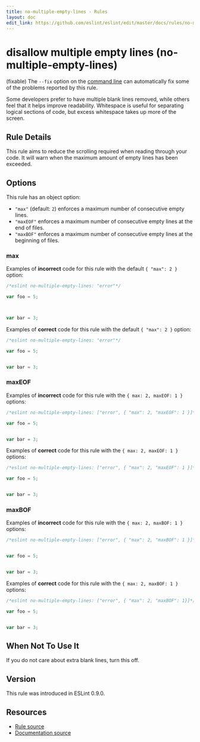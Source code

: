 ```yaml
---
title: no-multiple-empty-lines - Rules
layout: doc
edit_link: https://github.com/eslint/eslint/edit/master/docs/rules/no-multiple-empty-lines.md
---
```

<!-- Note: No pull requests accepted for this file. See README.md in the root directory for details. -->

# disallow multiple empty lines (no-multiple-empty-lines)

(fixable) The `--fix` option on the [command line](../user-guide/command-line-interface#fix) can automatically fix some of the problems reported by this rule.

Some developers prefer to have multiple blank lines removed, while others feel that it helps improve readability. Whitespace is useful for separating logical sections of code, but excess whitespace takes up more of the screen.

## Rule Details

This rule aims to reduce the scrolling required when reading through your code. It will warn when the maximum amount of empty lines has been exceeded.

## Options

This rule has an object option:

* `"max"` (default: `2`) enforces a maximum number of consecutive empty lines.
* `"maxEOF"` enforces a maximum number of consecutive empty lines at the end of files.
* `"maxBOF"` enforces a maximum number of consecutive empty lines at the beginning of files.

### max

Examples of **incorrect** code for this rule with the default `{ "max": 2 }` option:

```js
/*eslint no-multiple-empty-lines: "error"*/

var foo = 5;



var bar = 3;
```

Examples of **correct** code for this rule with the default `{ "max": 2 }` option:

```js
/*eslint no-multiple-empty-lines: "error"*/

var foo = 5;


var bar = 3;
```

### maxEOF

Examples of **incorrect** code for this rule with the `{ max: 2, maxEOF: 1 }` options:

```js
/*eslint no-multiple-empty-lines: ["error", { "max": 2, "maxEOF": 1 }]*/

var foo = 5;


var bar = 3;


```

Examples of **correct** code for this rule with the `{ max: 2, maxEOF: 1 }` options:

```js
/*eslint no-multiple-empty-lines: ["error", { "max": 2, "maxEOF": 1 }]*/

var foo = 5;


var bar = 3;

```

### maxBOF

Examples of **incorrect** code for this rule with the `{ max: 2, maxBOF: 1 }` options:

```js
/*eslint no-multiple-empty-lines: ["error", { "max": 2, "maxBOF": 1 }]*/


var foo = 5;


var bar = 3;
```

Examples of **correct** code for this rule with the `{ max: 2, maxBOF: 1 }` options:

```js
/*eslint no-multiple-empty-lines: ["error", { "max": 2, "maxBOF": 1}]*/

var foo = 5;


var bar = 3;
```

## When Not To Use It

If you do not care about extra blank lines, turn this off.

## Version

This rule was introduced in ESLint 0.9.0.

## Resources

* [Rule source](https://github.com/eslint/eslint/tree/master/lib/rules/no-multiple-empty-lines.js)
* [Documentation source](https://github.com/eslint/eslint/tree/master/docs/rules/no-multiple-empty-lines.md)
